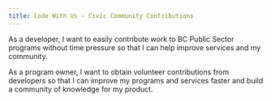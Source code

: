 ```yaml
---
title: Code With Us - Civic Community Contributions
---
```


As a developer, I want to easily contribute work to BC Public Sector programs without time pressure so that I can help improve services and my community.

As a program owner, I want to obtain volunteer contributions from developers so that I can improve my programs and services faster and build a community of knowledge for my product.
